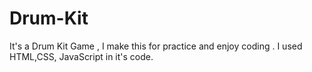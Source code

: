 # Drum-Kit
It's a Drum Kit Game , I make this for practice and enjoy coding . I used HTML,CSS, JavaScript in it's code.
